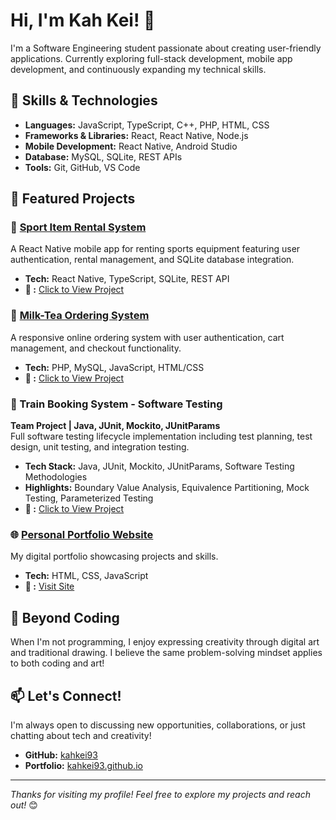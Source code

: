 # Hi, I'm Kah Kei! 👋

I'm a Software Engineering student passionate about creating user-friendly applications. Currently exploring full-stack development, mobile app development, and continuously expanding my technical skills.

## 🚀 Skills & Technologies
- **Languages:** JavaScript, TypeScript, C++, PHP, HTML, CSS
- **Frameworks & Libraries:** React, React Native, Node.js
- **Mobile Development:** React Native, Android Studio
- **Database:** MySQL, SQLite, REST APIs
- **Tools:** Git, GitHub, VS Code

## 💼 Featured Projects

### 🏀 [Sport Item Rental System](https://github.com/kahkei93/sport-item-rental-system)
A React Native mobile app for renting sports equipment featuring user authentication, rental management, and SQLite database integration.
- **Tech:** React Native, TypeScript, SQLite, REST API
- **🔗 :** [Click to View Project](https://github.com/kahkei93/sport-item-rental-system)

### 🧋 [Milk-Tea Ordering System](https://github.com/kahkei93/Milk-Tea-Ordering-System)  
A responsive online ordering system with user authentication, cart management, and checkout functionality.
- **Tech:** PHP, MySQL, JavaScript, HTML/CSS
- **🔗 :** [Click to View Project](https://github.com/kahkei93/Milk-Tea-Ordering-System)

### 🚆 Train Booking System - Software Testing
**Team Project | Java, JUnit, Mockito, JUnitParams**  
Full software testing lifecycle implementation including test planning, test design, unit testing, and integration testing.
- **Tech Stack:** Java, JUnit, Mockito, JUnitParams, Software Testing Methodologies
- **Highlights:** Boundary Value Analysis, Equivalence Partitioning, Mock Testing, Parameterized Testing
- **🔗 :** [Click to View Project](https://github.com/kahkei93/Train-Booking-System-Testing)


### 🌐 [Personal Portfolio Website](https://kahkei93.github.io)
My digital portfolio showcasing projects and skills.
- **Tech:** HTML, CSS, JavaScript
- **🔗 :** [Visit Site](https://kahkei93.github.io)

## 🎨 Beyond Coding
When I'm not programming, I enjoy expressing creativity through digital art and traditional drawing. I believe the same problem-solving mindset applies to both coding and art!

## 📫 Let's Connect!
I'm always open to discussing new opportunities, collaborations, or just chatting about tech and creativity!

- **GitHub:** [kahkei93](https://github.com/kahkei93)
- **Portfolio:** [kahkei93.github.io](https://kahkei93.github.io)

---

*Thanks for visiting my profile! Feel free to explore my projects and reach out!* 😊
